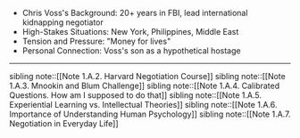 - Chris Voss's Background: 20+ years in FBI, lead international kidnapping negotiator
- High-Stakes Situations: New York, Philippines, Middle East
- Tension and Pressure: "Money for lives"
- Personal Connection: Voss's son as a hypothetical hostage

---
sibling note::[[Note 1.A.2. Harvard Negotiation Course]]
sibling note::[[Note 1.A.3. Mnookin and Blum Challenge]]
sibling note::[[Note 1.A.4. Calibrated Questions. How am I supposed to do that]]
sibling note::[[Note 1.A.5. Experiential Learning vs. Intellectual Theories]]
sibling note::[[Note 1.A.6. Importance of Understanding Human Psychology]]
sibling note::[[Note 1.A.7. Negotiation in Everyday Life]]
